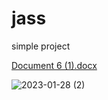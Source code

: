 # jass
simple project


[Document 6 (1).docx](https://github.com/samplehit/jass/files/10527690/Document.6.1.docx)

![2023-01-28 (2)](https://user-images.githubusercontent.com/115991136/215277439-39856c01-0814-4d39-adb1-b75fcfd097ce.png)

